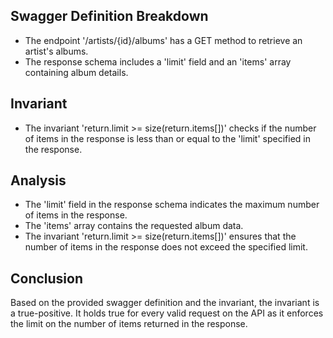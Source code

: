 ## Swagger Definition Breakdown
- The endpoint '/artists/{id}/albums' has a GET method to retrieve an artist's albums.
- The response schema includes a 'limit' field and an 'items' array containing album details.

## Invariant
- The invariant 'return.limit >= size(return.items[])' checks if the number of items in the response is less than or equal to the 'limit' specified in the response.

## Analysis
- The 'limit' field in the response schema indicates the maximum number of items in the response.
- The 'items' array contains the requested album data.
- The invariant 'return.limit >= size(return.items[])' ensures that the number of items in the response does not exceed the specified limit.

## Conclusion
Based on the provided swagger definition and the invariant, the invariant is a true-positive. It holds true for every valid request on the API as it enforces the limit on the number of items returned in the response.
